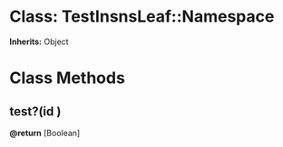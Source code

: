 # Class: TestInsnsLeaf::Namespace
**Inherits:** Object
    



# Class Methods
## test?(id ) [](#method-c-test?)
**@return** [Boolean] 


